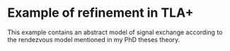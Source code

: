 # Example of refinement in TLA+
This example contains an abstract model of signal exchange according to the rendezvous model mentioned in my PhD theses theory. 
